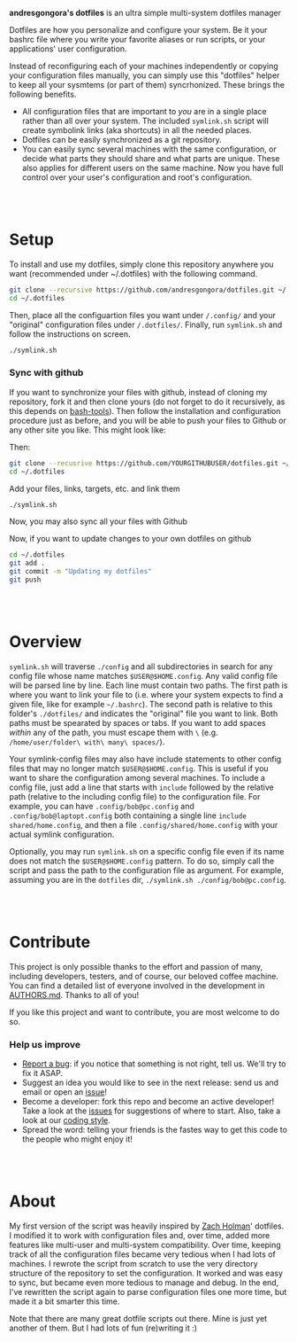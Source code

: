 **andresgongora's dotfiles** is an ultra simple multi-system dotfiles manager
  
Dotfiles are how you personalize and configure your system. Be it your bashrc
file where you write your favorite aliases or run scripts, or your applications'
user configuration.

Instead of reconfiguring each of your machines independently or copying your
configuration files manually, you can simply use this "dotfiles" helper
to keep all your sysmtems (or part of them) syncrhonized. These brings the
following benefits.

- All configuration files that are important to _you_ are in a single place
  rather than all over your system. The included `symlink.sh` script will
  create symbolink links (aka shortcuts) in all the needed places.
- Dotfiles can be easily synchronized as a git repository.
- You can easily sync several machines with the same configuration, or decide
  what parts they should share and what parts are unique. These also applies
  for different users on the same machine. Now you have full control over your
  user's configuration and root's configuration.






<br/><br/>
<!--------------------------------------+-------------------------------------->
#                                     Setup
<!--------------------------------------+-------------------------------------->

To install and use my dotfiles, simply clone this repository anywhere you want 
(recommended under ~/.dotfiles) with the following command.

```sh
git clone --recursive https://github.com/andresgongora/dotfiles.git ~/.dotfiles
cd ~/.dotfiles
```

Then, place all the configuartion files you want under `/.config/` and your
"original" configuration files under `/.dotfiles/`. Finally, run `symlink.sh` 
and follow the instructions on screen.

```sh
./symlink.sh
```


### Sync with github

If you want to synchronize your files with github, instead of cloning my
repository, fork it and then clone yours (do not forget to do it recursively,
as this depends on [bash-tools](https://github.com/andresgongora/bash-tools)).
Then follow the installation and configuration procedure just as before, and 
you will be able to push your files to Github or any other site you like.
This might look like:

Then:

```sh
git clone --recusrive https://github.com/YOURGITHUBUSER/dotfiles.git ~/.dotfiles
cd ~/.dotfiles                                                          # cd to new folder
```
Add your files, links, targets, etc. and link them

```sh
./symlink.sh
```

Now, you may also sync all your files with Github

Now, if you want to update changes to your own dotfiles on github

```sh
cd ~/.dotfiles
git add .
git commit -m "Updating my dotfiles"
git push
```






<br/><br/>
<!--------------------------------------+-------------------------------------->
#                                    Overview
<!--------------------------------------+-------------------------------------->

`symlink.sh` will traverse `./config` and all subdirectories in search for any
config file whose name matches `$USER@$HOME.config`. Any valid config file will 
be parsed line by line. Each line must contain two paths. The first path is
where you want to link your file to (i.e. where your system expects to find
a given file, like for example `~/.bashrc`). The second path is relative to
this folder's `./dotfiles/` and indicates the "original" file you want to link.
Both paths must be spearated by spaces or tabs. If you want to add spaces
_within_ any of the path, you must escape them with `\`
(e.g. `/home/user/folder\ with\ many\ spaces/`).

Your symlink-config files may also have include statements to other config files
that may no longer match `$USER@$HOME.config`. This is useful if you want to
share the configuration among several machines. To include a config file, just
add a line that starts with `include` followed by the relative path (relative to
the including config file) to the configuration file. For example, you can have
`.config/bob@pc.config` and `.config/bob@laptopt.config` both containing a 
single line `include shared/home.config`, and then a file
`.config/shared/home.config` with your actual symlink configuration.

Optionally, you may run `symlink.sh` on a specific config file even if its name
does not match the `$USER@$HOME.config` pattern. To do so, simply call the
script and pass the path to the configuration file as argument. For example,
assuming you are in the `dotfiles` dir, `./symlink.sh ./config/bob@pc.config`.






<br/><br/>
<!--------------------------------------+-------------------------------------->
#                                   Contribute
<!--------------------------------------+-------------------------------------->

This project is only possible thanks to the effort and passion of many, 
including developers, testers, and of course, our beloved coffee machine.
You can find a detailed list of everyone involved in the development
in [AUTHORS.md](AUTHORS.md). Thanks to all of you!

If you like this project and want to contribute, you are most welcome to do so.



### Help us improve

* [Report a bug](https://github.com/andresgongora/synth-shell/issues/new/choose): 
  if you notice that something is not right, tell us. We'll try to fix it ASAP.
* Suggest an idea you would like to see in the next release: send us
  and email or open an [issue](https://github.com/andresgongora/synth-shell/issues)!
* Become a developer: fork this repo and become an active developer!
  Take a look at the [issues](https://github.com/andresgongora/synth-shell/issues)
  for suggestions of where to start. Also, take a look at our 
  [coding style](coding_style.md).
* Spread the word: telling your friends is the fastes way to get this code to
  the people who might enjoy it!






<br/><br/>
<!--------------------------------------+-------------------------------------->
#                                     About
<!--------------------------------------+--------------------------------------> 

My first version of the script was heavily inspired by 
[Zach Holman](https://github.com/holman)' dotfiles.
I modified it to work with configuration files and, over time, added more
features like multi-user and multi-system compatibility. Over time, keeping
track of all the configuration files became very tedious when I had lots of
machines. I rewrote the script from scratch to use the very directory structure
of the repository to set the configuration. It worked and was easy to sync, but
became even more tedious to manage and debug. In the end, I've rewritten the 
script again to parse configuration files one more time, but made it a bit
smarter this time. 

Note that there are many great dotfile scripts out there.
 Mine is just yet another of them. But I had lots of fun (re)writing it :)

